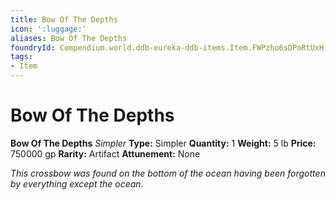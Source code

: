 ```yaml
---
title: Bow Of The Depths
icon: ':luggage:'
aliases: Bow Of The Depths
foundryId: Compendium.world.ddb-eureka-ddb-items.Item.FWPzho6sDPoRtUxH
tags:
- Item
---
```


# Bow Of The Depths

**Bow Of The Depths**
_Simpler_
**Type:** Simpler
**Quantity:** 1
**Weight:** 5 lb
**Price:** 750000 gp
**Rarity:** Artifact
**Attunement:** None

*This crossbow was found on the bottom of the ocean having been forgotten by everything except the ocean.*